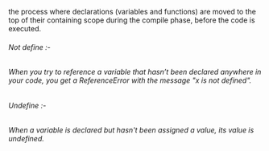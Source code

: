   the process where declarations (variables and functions) are moved to the top of their containing scope
  during the compile phase, before the code is executed.

  <h6>  Not define :- <h6>When you try to reference a variable that hasn’t been declared
   anywhere in your code, you get a ReferenceError with the  message "x is not defined".


  <h6> Undefine :-  <h6> When a variable is declared but hasn't been assigned a value,
   its value is undefined.